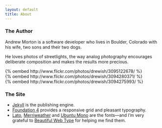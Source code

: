 ```yaml
---
layout: default
title: About
---
```

### The Author

Andrew Morton is a software developer who lives in Boulder, Colorado with his
wife, two sons and their two dogs.

He loves photos of streetlights, the way analog photography encourages
deliberate composition and makes the results more precious.

<div class="row">
  <div class="small-4 columns">{% oembed http://www.flickr.com/photos/drewish/3095122678/ %}</div>
  <div class="small-4 columns">{% oembed http://www.flickr.com/photos/drewish/3094280371/ %}</div>
  <div class="small-4 columns">{% oembed http://www.flickr.com/photos/drewish/3094275993/ %}</div>
</div>

### The Site

- [Jekyll](http://jekyllrb.com/) is the publishing engine.
- [Foundation 4](http://foundation.zurb.com/) provides a responsive grid and
  pleasant typography.
- [Lato](http://www.google.com/fonts/specimen/Lato),
  [Merriweather](http://www.google.com/fonts/specimen/Merriweather) and
  [Ubuntu Mono](http://www.google.com/fonts/specimen/Ubuntu%20Mono) are the
  fonts—and I’m very grateful to [Beautiful Web Type](http://hellohappy.org/beautiful-web-type/)
  for helping me find them.

